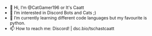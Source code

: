 - 👋 Hi, I’m @CatGamer196 or It's Caatt
- 👀 I’m interested in Discord Bots and Cats ;)
- 🌱 I’m currently learning different code languages but my favourite is python.
- 📫 How to reach me: Discord! | dsc.bio/tschastcaatt


